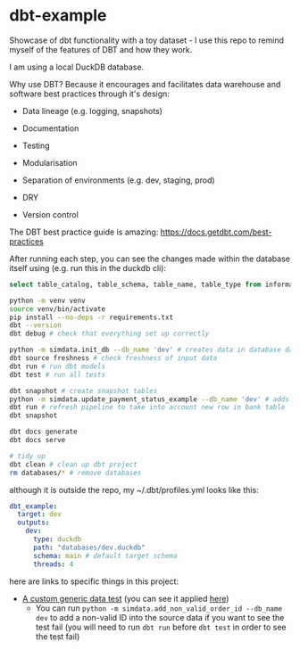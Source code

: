# dbt-example

Showcase of dbt functionality with a toy dataset - I use this repo to remind myself of the features of DBT and how they work.

I am using a local DuckDB database.

Why use DBT? Because it encourages and facilitates data warehouse and software best practices through it's design:

- Data lineage (e.g. logging, snapshots)

- Documentation

- Testing

- Modularisation

- Separation of environments (e.g. dev, staging, prod)

- DRY

- Version control

The DBT best practice guide is amazing: <https://docs.getdbt.com/best-practices>

After running each step, you can see the changes made within the database itself using (e.g. run this in the duckdb cli):

```sql
select table_catalog, table_schema, table_name, table_type from information_schema.tables;
```

```bash
python -m venv venv
source venv/bin/activate
pip install --no-deps -r requirements.txt
dbt --version
dbt debug # check that everything set up correctly

python -m simdata.init_db --db_name 'dev' # creates data in database databases/dev.duckdb
dbt source freshness # check freshness of input data
dbt run # run dbt models
dbt test # run all tests

dbt snapshot # create snapshot tables
python -m simdata.update_payment_status_example --db_name 'dev' # adds a row to the bank table so can see pay_status_snapshot table working
dbt run # refresh pipeline to take into account new row in bank table
dbt snapshot

dbt docs generate
dbt docs serve

# tidy up
dbt clean # clean up dbt project
rm databases/* # remove databases
```

although it is outside the repo, my ~/.dbt/profiles.yml looks like this:

```yaml
dbt_example:
  target: dev
  outputs:
    dev:
      type: duckdb
      path: "databases/dev.duckdb"
      schema: main # default target schema
      threads: 4
```

here are links to specific things in this project:

- [A custom generic data test](./tests/generic/test_is_valid_id.sql) (you can see it applied [here](./models/staging/data_tests.yml))
  - You can run `python -m simdata.add_non_valid_order_id --db_name dev` to add a non-valid ID into the source data if you want to see the test fail (you will need to run `dbt run` before `dbt test` in order to see the test fail)
